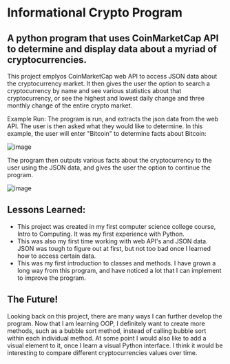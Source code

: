 # Informational Crypto Program

##  A python program that uses CoinMarketCap API to determine and display data about a myriad of cryptocurrencies.

This project emplyos CoinMarketCap web API to access JSON data about the cryptocurrency market. It then gives the user the option to search a cryptocurrency by name and see various statistics about that cryptocurrency, or see the highest and lowest daily change and three monthly change of the entire crypto market.

Example Run: The program is run, and extracts the json data from the web API. The user is then asked what they would like to determine. In this example, the user will enter "Bitcoin" to determine facts about Bitcoin: 

![image](https://github.com/user-attachments/assets/26614cbe-f0c5-4014-8537-b3e0a0fd4e66)

The program then outputs various facts about the cryptocurrency to the user using the JSON data, and gives the user the option to continue the program. 

![image](https://github.com/user-attachments/assets/d9550bdf-6fd6-4ac8-a5a7-4667f2db89e5)

## Lessons Learned: 

  - This project was created in my first computer science college course, Intro to Computing. It was my first experience with Python.
  - This was also my first time working with web API's and JSON data. JSON was tough to figure out at first, but not too bad once I learned how to access certain data.
  - This was my first introduction to classes and methods. I have grown a long way from this program, and have noticed a lot that I can implement to improve the program.

## The Future!

Looking back on this project, there are many ways I can further develop the program. Now that I am learning OOP, I definitely want to create more methods, such as a bubble sort method, instead of calling bubble sort within each individual method. At some point I would also like to add a visual element to it, once I learn a visual Python interface. I think it would be interesting to compare different cryptocurrencies values over time.  

